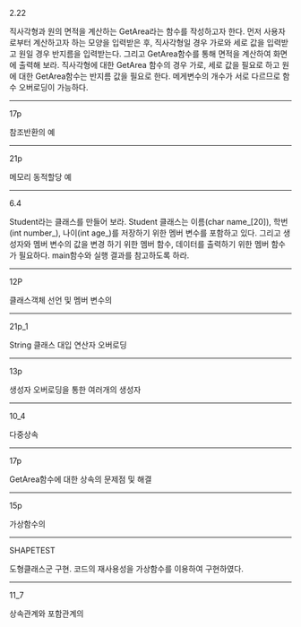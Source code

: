 2.22

직사각형과 원의 면적을 계산하는 GetArea라는 함수를 작성하고자 한다. 먼저 사용자로부터 계산하고자 하는 모양을 입력받은 후, 직사각형일 경우 가로와 세로 값을 입력받고 원일 경우 반지름을 입력받는다. 그리고 GetArea함수를 통해 면적을 계산하여 화면에 출력해 보라. 직사각형에 대한 GetArea 함수의 경우 가로, 세로 값을 필요로 하고 원에 대한 GetArea함수는 반지름 값을 필요로 한다. 메게변수의 개수가 서로 다르므로 함수 오버로딩이 가능하다.

---

17p

참조반환의 예

---

21p

메모리 동적할당 예

---

6.4

Student라는 클래스를 만들어 보라. Student 클래스는 이름(char name_[20]), 학번(int number_), 나이(int age_)를 저장하기 위한 멤버 변수를 포함하고 있다. 그리고 생성자와 멤버 변수의 값을 변경 하기 위한 멤버 함수, 데이터를 출력하기 위한 멤버 함수가 필요하다. main함수와 실행 결과를 참고하도록 하라.

---

12P

클래스객체 선언 및 멤버 변수의 

---

21p_1

String 클래스 대입 연산자 오버로딩

---

13p

생성자 오버로딩을 통한 여러개의 생성자 

---

10_4

다중상속

---

17p

GetArea함수에 대한 상속의 문제점 및 해결

---

15p

가상함수의 

---

SHAPETEST

도형클래스군 구현. 코드의 재사용성을 가상함수를 이용하여 구현하였다.

---

11_7

상속관계와 포함관계의 
